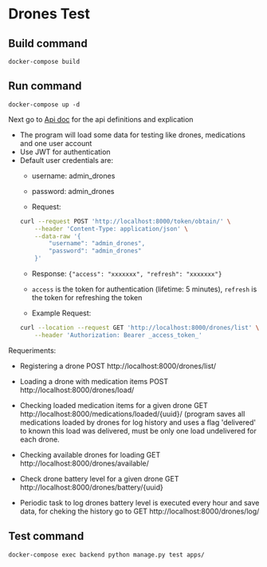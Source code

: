 # Drones Test

## Build command

`docker-compose build`

## Run command

`docker-compose up -d`

Next go to [Api doc](http://localhost:8000/doc/) for the api definitions and explication

- The program will load some data for testing like drones, medications and one user account
- Use JWT for authentication
- Default user credentials are:
    - username: admin_drones
    - password: admin_drones

    - Request:
    ```bash
    curl --request POST 'http://localhost:8000/token/obtain/' \
        --header 'Content-Type: application/json' \
        --data-raw '{
            "username": "admin_drones",
            "password": "admin_drones"
        }'
    ```
    - Response:
    `{"access": "xxxxxxx", "refresh": "xxxxxxx"}`  
    
    - `access` is the token for authentication (lifetime: 5 minutes), `refresh` is the token for refreshing the token

    - Example Request:
    ```bash
    curl --location --request GET 'http://localhost:8000/drones/list' \
        --header 'Authorization: Bearer _access_token_'
    ```

Requeriments:
 - Registering a drone POST http://localhost:8000/drones/list/
 - Loading a drone with medication items POST http://localhost:8000/drones/load/
 - Checking loaded medication items for a given drone GET http://localhost:8000/medications/loaded/{uuid}/ (program saves all medications loaded by drones for log history and uses a flag 'delivered' to known this load was delivered, must be only one load undelivered for each drone.

 - Checking available drones for loading GET http://localhost:8000/drones/available/
 - Check drone battery level for a given drone GET http://localhost:8000/drones/battery/{uuid}

 - Periodic task to log drones battery level is executed every hour and save data, for cheking the history go to GET http://localhost:8000/drones/log/

## Test command 

`docker-compose exec backend python manage.py test apps/`

